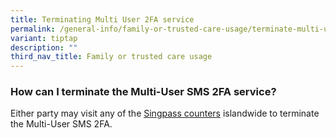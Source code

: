```yaml
---
title: Terminating Multi User 2FA service
permalink: /general-info/family-or-trusted-care-usage/terminate-multi-user-2fa/
variant: tiptap
description: ""
third_nav_title: Family or trusted care usage
---
```

<h3>How can I terminate the Multi-User SMS 2FA service?</h3>
<p>Either party may visit any of the <a href="http://go.gov.sg/singpass-counters" rel="noopener" target="_blank"><u>Singpass counters</u></a> islandwide
to terminate the Multi-User SMS 2FA.</p>